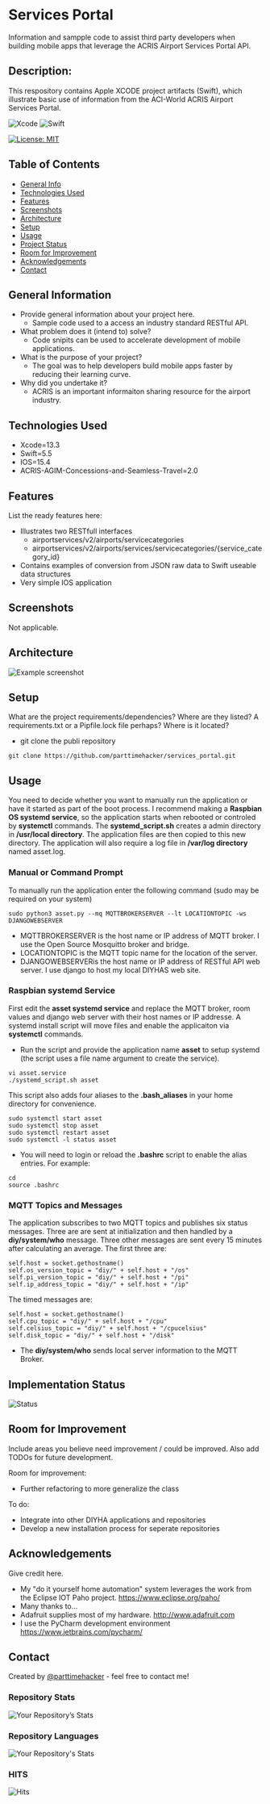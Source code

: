 # Services Portal
Information and sampple code to assist third party developers when building mobile apps that leverage the ACRIS Airport Services Portal API.

## Description: 
This respository contains Apple XCODE project artifacts (Swift), which illustrate basic use of information from the ACI-World ACRIS Airport Services Portal. 

![Xcode](https://img.shields.io/badge/Xcode-007ACC?style=for-the-badge&logo=Xcode&logoColor=white)
![Swift](https://img.shields.io/badge/swift-F54A2A?style=for-the-badge&logo=swift&logoColor=white)

[![License: MIT](https://img.shields.io/badge/License-MIT-yellow.svg)](https://opensource.org/licenses/MIT)

## Table of Contents
* [General Info](#general-information)
* [Technologies Used](#technologies-used)
* [Features](#features)
* [Screenshots](#screenshots)
* [Architecture](#architecture)
* [Setup](#setup)
* [Usage](#usage)
* [Project Status](#project-status)
* [Room for Improvement](#room-for-improvement)
* [Acknowledgements](#acknowledgements)
* [Contact](#contact)
<!-- * [License](#license) -->
## General Information
- Provide general information about your project here.
  - Sample code used to a access an industry standard RESTful API.  
- What problem does it (intend to) solve?
  - Code snipits can be used to accelerate development of mobile applications.
- What is the purpose of your project?
  - The goal was to help developers build mobile apps faster by reducing their learning curve.
- Why did you undertake it?
  - ACRIS is an important informaiton sharing resource for the airport industry.
<!-- You don't have to answer all the questions - just the ones relevant to your project. -->
## Technologies Used
- Xcode=13.3 
- Swift=5.5
- IOS=15.4
- ACRIS-AGIM-Concessions-and-Seamless-Travel=2.0
## Features
List the ready features here:
- Illustrates two RESTfull interfaces
  - airportservices/v2/airports/servicecategories
  - airportservices/v2/airports/services/servicecategories/{service_category_id}
- Contains examples of conversion from JSON raw data to Swift useable data structures
- Very simple IOS application
## Screenshots
Not applicable.
<!-- ![Example screenshot](./diyhadiagram.png)-->
<!-- If you have screenshots you'd like to share, include them here. -->
## Architecture
![Example screenshot](./diyhadiagram.png)
<!-- If you have screenshots you'd like to share, include them here. -->
## Setup
What are the project requirements/dependencies? Where are they listed? A requirements.txt or a Pipfile.lock file perhaps? Where is it located?
- git clone the publi repository 
```
git clone https://github.com/parttimehacker/services_portal.git
```
## Usage
You need to decide whether you want to manually run the application or have it started as part of the boot process. I recommend making a **Raspbian OS systemd service**, so the application starts when rebooted or controled by **systemctl** commands. The **systemd_script.sh** creates a admin directory in **/usr/local directory**. The application files are then copied to this new directory. The application will also require a log file in **/var/log directory** named asset.log.
### Manual or Command Prompt
To manually run the application enter the following command (sudo may be required on your system)
```
sudo python3 asset.py --mq MQTTBROKERSERVER --lt LOCATIONTOPIC -ws DJANGOWEBSERVER
```
- MQTTBROKERSERVER is the host name or IP address of MQTT broker. I use the Open Source Mosquitto broker and bridge.
- LOCATIONTOPIC is the MQTT topic name for the location of the server. 
- DJANGOWEBSERVERis the host name or IP address of RESTful API web server. I use django to host my local DIYHAS web site.
### Raspbian systemd Service
First edit the **asset systemd service** and replace the MQTT broker, room values and django web server with their host names or IP addresse. A systemd install script will move files and enable the applicaiton via **systemctl** commands.
- Run the script and provide the application name **asset** to setup systemd (the script uses a file name argument to create the service). 
```
vi asset.service
./systemd_script.sh asset
```
This script also adds four aliases to the **.bash_aliases** in your home directory for convenience.
```
sudo systemctl start asset
sudo systemctl stop asset
sudo systemctl restart asset
sudo systemctl -l status asset
```
- You will need to login or reload the **.bashrc** script to enable the alias entries. For example:
```
cd
source .bashrc
```
### MQTT Topics and Messages
The application subscribes to two MQTT topics and publishes six status messages. Three are are sent at initialization and then handled by a **diy/system/who** message. Three other messages are sent every 15 minutes after calculating an average. The first three are:
```
self.host = socket.gethostname()
self.os_version_topic = "diy/" + self.host + "/os"
self.pi_version_topic = "diy/" + self.host + "/pi"
self.ip_address_topic = "diy/" + self.host + "/ip"
```
The timed messages are:
```
self.host = socket.gethostname()
self.cpu_topic = "diy/" + self.host + "/cpu"
self.celsius_topic = "diy/" + self.host + "/cpucelsius"
self.disk_topic = "diy/" + self.host + "/disk"
```
- The **diy/system/who** sends local server information to the MQTT Broker. 
## Implementation Status
![Status](https://progress-bar.dev/80/?title=progress)
## Room for Improvement
Include areas you believe need improvement / could be improved. Also add TODOs for future development.

Room for improvement:
- Further refactoring to more generalize the class

To do:
- Integrate into other DIYHA applications and repositories
- Develop a new installation process for seperate repositories
## Acknowledgements
Give credit here.
- My "do it yourself home automation" system leverages the work from the Eclipse IOT Paho project. https://www.eclipse.org/paho/
- Many thanks to...
- Adafruit supplies most of my hardware. http://www.adafruit.com
- I use the PyCharm development environment https://www.jetbrains.com/pycharm/
## Contact
Created by [@parttimehacker](http://parttimehacker.io/) - feel free to contact me!
### Repository Stats
![Your Repository’s Stats](https://github-readme-stats.vercel.app/api?username=parttimehacker&show_icons=true)
### Repository Languages
![Your Repository's Stats](https://github-readme-stats.vercel.app/api/top-langs/?username=parttimehacker&theme=blue-green)
### HITS
![Hits](https://hitcounter.pythonanywhere.com/count/tag.svg?url=https://github.com/parttimehacker)
<!-- Optional -->
<!-- ## License -->
<!-- This project is open source and available under the [... License](). -->

<!-- You don't have to include all sections - just the one's relevant to your project -->
